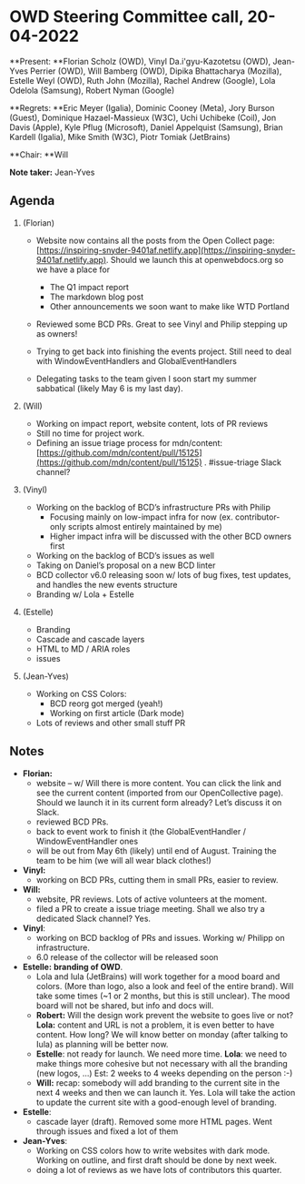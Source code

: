 # OWD Steering Committee call, 20-04-2022

**Present: **Florian Scholz (OWD), Vinyl Da.i'gyu-Kazotetsu (OWD), Jean-Yves Perrier (OWD), Will Bamberg (OWD), Dipika Bhattacharya (Mozilla), Estelle Weyl (OWD), Ruth John (Mozilla), Rachel Andrew (Google), Lola Odelola (Samsung), Robert Nyman (Google)

**Regrets: **Eric Meyer (Igalia), Dominic Cooney (Meta), Jory Burson (Guest), Dominique Hazael-Massieux (W3C), Uchi Uchibeke (Coil), Jon Davis (Apple), Kyle Pflug (Microsoft), Daniel Appelquist (Samsung), Brian Kardell (Igalia), Mike Smith (W3C), Piotr Tomiak (JetBrains)

**Chair: **Will

**Note taker:** Jean-Yves

## Agenda

1. (Florian)
    - Website now contains all the posts from the Open Collect page: [https://inspiring-snyder-9401af.netlify.app](https://inspiring-snyder-9401af.netlify.app). Should we launch this at openwebdocs.org so we have a place for
      - The Q1 impact report
      - The markdown blog post
      - Other announcements we soon want to make like WTD Portland

    - Reviewed some BCD PRs. Great to see Vinyl and Philip stepping up as owners!
    - Trying to get back into finishing the events project. Still need to deal with WindowEventHandlers and GlobalEventHandlers
    - Delegating tasks to the team given I soon start my summer sabbatical (likely May 6 is my last day).

2. (Will)
    - Working on impact report, website content, lots of PR reviews
    - Still no time for project work.
    - Defining an issue triage process for mdn/content: [https://github.com/mdn/content/pull/15125](https://github.com/mdn/content/pull/15125) . #issue-triage Slack channel?
3. (Vinyl)
    - Working on the backlog of BCD’s infrastructure PRs with Philip
        - Focusing mainly on low-impact infra for now (ex. contributor-only scripts almost entirely maintained by me)
        - Higher impact infra will be discussed with the other BCD owners first
    - Working on the backlog of BCD’s issues as well
    - Taking on Daniel’s proposal on a new BCD linter
    - BCD collector v6.0 releasing soon w/ lots of bug fixes, test updates, and handles the new events structure
    - Branding w/ Lola + Estelle
4. (Estelle)
    - Branding
    - Cascade and cascade layers
    - HTML to MD / ARIA roles
    - issues
5. (Jean-Yves)
    - Working on CSS Colors:
        - BCD reorg got merged (yeah!)
        - Working on first article (Dark mode)
    - Lots of reviews and other small stuff PR

## Notes

* **Florian:**
  * website – w/ Will there is more content. You can click the link and see the current content (imported from our OpenCollective page). Should we launch it in its current form already? Let’s discuss it on Slack.
  * reviewed BCD PRs.
  * back to event work to finish it (the GlobalEventHandler / WindowEventHandler ones
  * will be out from May 6th (likely) until end of August. Training the team to be him (we will all wear black clothes!)
* **Vinyl:**
  * working on BCD PRs, cutting them in small PRs, easier to review.
* **Will:**
  * website, PR reviews. Lots of active volunteers at the moment.
  * filed a PR to create a issue triage meeting. Shall we also try a dedicated Slack channel? Yes.
* **Vinyl**:
  * working on BCD backlog of PRs and issues. Working w/ Philipp on infrastructure.
  * 6.0 release of the collector will be released soon
* **Estelle:** **branding of OWD**.
  * Lola and Iula (JetBrains) will work together for a mood board and colors. (More than logo, also a look and feel of the entire brand). Will take some times (~1 or 2 months, but this is still unclear). The mood board will not be shared, but info and docs will.
  * **Robert:** Will the design work prevent the website to goes live or not? **Lola:** content and URL is not a problem, it is even better to have content. How long? We will know better on monday (after talking to Iula) as planning will be better now.
  * **Estelle**: not ready for launch. We need more time. **Lola**: we need to make things more cohesive but not necessary with all the branding (new logos, …) Est: 2 weeks to 4 weeks depending on the person :-)
  * **Will:** recap: somebody will add branding to the current site in the next 4 weeks and then we can launch it. Yes. Lola will take the action to update the current site with a good-enough level of branding.
* **Estelle**:
  * cascade layer (draft). Removed some more HTML pages. Went through issues and fixed a lot of them
* **Jean-Yves**:
  * Working on CSS colors how to write websites with dark mode. Working on outline, and first draft should be done by next week.
  * doing a lot of reviews as we have lots of contributors this quarter.
